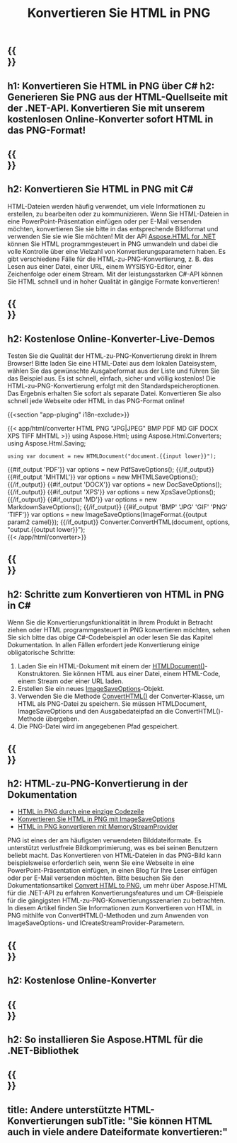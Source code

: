 ﻿---
translation: true
template: /templates/_template-conversion-child.md
title: Konvertieren Sie HTML in PNG
description: Konvertieren Sie HTML in C# in PNG. Verwenden Sie einfach die Konverter-API innerhalb von ASP.NET oder einer beliebigen .NET-Anwendung. Probieren Sie kostenlos den Online-HTML-zu-PNG-Konverter aus!
url: /net/conversion/html-to-png/
family: html
platformtag: net
feature: conversion
informat: HTML
outformat: PNG
otherformats: PDF DOCX XPS JPEG GIF PNG TIFF BMP XHTML MHTML MD
---

{{<section banner>}}
---
h1: Konvertieren Sie HTML in PNG über C#
h2: Generieren Sie PNG aus der HTML-Quellseite mit der .NET-API. Konvertieren Sie mit unserem kostenlosen Online-Konverter sofort HTML in das PNG-Format!
---

{{<section overview>}}
---
h2: Konvertieren Sie HTML in PNG mit C#
---

HTML-Dateien werden häufig verwendet, um viele Informationen zu erstellen, zu bearbeiten oder zu kommunizieren. Wenn Sie HTML-Dateien in eine PowerPoint-Präsentation einfügen oder per E-Mail versenden möchten, konvertieren Sie sie bitte in das entsprechende Bildformat und verwenden Sie sie wie Sie möchten! Mit der API [Aspose.HTML for .NET](https://products.aspose.com/html/net/) können Sie HTML programmgesteuert in PNG umwandeln und dabei die volle Kontrolle über eine Vielzahl von Konvertierungsparametern haben. Es gibt verschiedene Fälle für die HTML-zu-PNG-Konvertierung, z. B. das Lesen aus einer Datei, einer URL, einem WYSISYG-Editor, einer Zeichenfolge oder einem Stream. Mit der leistungsstarken C#-API können Sie HTML schnell und in hoher Qualität in gängige Formate konvertieren!

{{<section demos>}}
---
h2: Kostenlose Online-Konverter-Live-Demos
---

Testen Sie die Qualität der HTML-zu-PNG-Konvertierung direkt in Ihrem Browser! Bitte laden Sie eine HTML-Datei aus dem lokalen Dateisystem, wählen Sie das gewünschte Ausgabeformat aus der Liste und führen Sie das Beispiel aus. Es ist schnell, einfach, sicher und völlig kostenlos! Die HTML-zu-PNG-Konvertierung erfolgt mit den Standardspeicheroptionen. Das Ergebnis erhalten Sie sofort als separate Datei. Konvertieren Sie also schnell jede Webseite oder HTML in das PNG-Format online!

{{<section "app-pluging" i18n-exclude>}}

{{< app/html/converter HTML PNG "JPG|JPEG" BMP PDF MD GIF DOCX XPS TIFF MHTML >}}
using Aspose.Html;
using Aspose.Html.Converters;
using Aspose.Html.Saving;

    using var document = new HTMLDocument("document.{{input lower}}");
{{#if_output 'PDF'}}
    var options = new PdfSaveOptions();
{{/if_output}}
{{#if_output 'MHTML'}}
    var options = new MHTMLSaveOptions();
{{/if_output}}
{{#if_output 'DOCX'}}
    var options = new DocSaveOptions();
{{/if_output}}
{{#if_output 'XPS'}}
    var options = new XpsSaveOptions();
{{/if_output}}
{{#if_output 'MD'}}
    var options = new MarkdownSaveOptions();
{{/if_output}}
{{#if_output 'BMP' 'JPG' 'GIF' 'PNG' 'TIFF'}}
    var options = new ImageSaveOptions(ImageFormat.{{output param2 camel}});
{{/if_output}}
    Converter.ConvertHTML(document, options, "output.{{output lower}}");   
{{< /app/html/converter>}} 


{{<section steps>}}
---
h2: Schritte zum Konvertieren von HTML in PNG in C#
---

Wenn Sie die Konvertierungsfunktionalität in Ihrem Produkt in Betracht ziehen oder HTML programmgesteuert in PNG konvertieren möchten, sehen Sie sich bitte das obige C#-Codebeispiel an oder lesen Sie das Kapitel Dokumentation. In allen Fällen erfordert jede Konvertierung einige obligatorische Schritte:
1. Laden Sie ein HTML-Dokument mit einem der [HTMLDocument()](https://apireference.aspose.com/html/net/aspose.html/htmldocument)-Konstruktoren. Sie können HTML aus einer Datei, einem HTML-Code, einem Stream oder einer URL laden.
1. Erstellen Sie ein neues [ImageSaveOptions](https://apireference.aspose.com/html/net/aspose.html.saving/imagesaveoptions)-Objekt.
1. Verwenden Sie die Methode [ConvertHTML()](https://apireference.aspose.com/html/net/aspose.html.converters/converter/converthtml/) der Converter-Klasse, um HTML als PNG-Datei zu speichern. Sie müssen HTMLDocument, ImageSaveOptions und den Ausgabedateipfad an die ConvertHTML()-Methode übergeben.
1. Die PNG-Datei wird im angegebenen Pfad gespeichert.




{{<section documentation>}}
---
h2: HTML-zu-PNG-Konvertierung in der Dokumentation
---

  - <a href="https://docs.aspose.com/html/net/converting-between-formats/html-to-png/#html-to-png-durch-eine-einzelne-codezeile " target="_blank">HTML in PNG durch eine einzige Codezeile</a>
  - <a href="https://docs.aspose.com/html/net/converting-between-formats/html-to-png/#convert-html-to-png-using-imagesaveoptions" target="_blank" >Konvertieren Sie HTML in PNG mit ImageSaveOptions</a>
   - <a href="https://docs.aspose.com/html/net/converting-between-formats/html-to-png/#output-stream-providers" target="_blank">HTML in PNG konvertieren mit MemoryStreamProvider</a>

PNG ist eines der am häufigsten verwendeten Bilddateiformate. Es unterstützt verlustfreie Bildkomprimierung, was es bei seinen Benutzern beliebt macht. Das Konvertieren von HTML-Dateien in das PNG-Bild kann beispielsweise erforderlich sein, wenn Sie eine Webseite in eine PowerPoint-Präsentation einfügen, in einen Blog für Ihre Leser einfügen oder per E-Mail versenden möchten. Bitte besuchen Sie den Dokumentationsartikel [Convert HTML to PNG](https://docs.aspose.com/html/net/converting-between-formats/html-to-png/), um mehr über Aspose.HTML für die .NET-API zu erfahren Konvertierungsfeatures und um C#-Beispiele für die gängigsten HTML-zu-PNG-Konvertierungsszenarien zu betrachten. In diesem Artikel finden Sie Informationen zum Konvertieren von HTML in PNG mithilfe von ConvertHTML()-Methoden und zum Anwenden von ImageSaveOptions- und ICreateStreamProvider-Parametern.

{{<section online-converters>}}
---
h2: Kostenlose Online-Konverter
---

{{<section get-started>}}
---
h2: So installieren Sie Aspose.HTML für die .NET-Bibliothek
---

{{<section other-conversions>}}
---
title: Andere unterstützte HTML-Konvertierungen
subTitle: "Sie können HTML auch in viele andere Dateiformate konvertieren:"
---